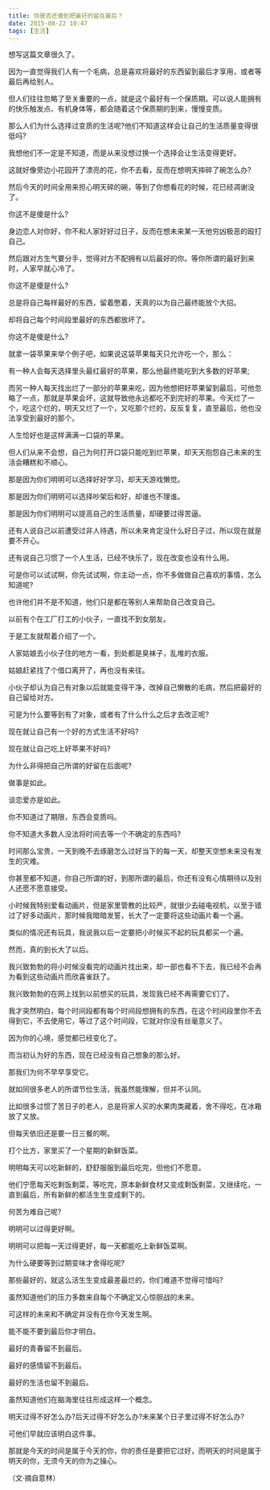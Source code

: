 ```yaml
---
title: 你是否还傻到把最好的留在最后？
date: 2015-08-22 10:47
tags: [生活]
---
```

想写这篇文章很久了。

因为一直觉得我们人有一个毛病，总是喜欢将最好的东西留到最后才享用，或者等最后再给别人。

但人们往往忽略了至关重要的一点，就是这个最好有一个保质期。可以说人能拥有的快乐触发点、有机身体等，都会随着这个保质期的到来，慢慢变质。

<!--more-->

那么人们为什么选择过变质的生活呢?他们不知道这样会让自己的生活质量变得很低吗?

我想他们不一定是不知道，而是从来没想过换一个选择会让生活变得更好。

这就好像旁边小花园开了漂亮的花，你不去看，反而在想明天摔碎了碗怎么办?

然后今天的时间全用来担心明天碎的碗，等到了你想看花的时候，花已经凋谢没了。

你这不是傻是什么?

身边恋人对你好，你不和人家好好过日子，反而在想未来某一天他穷凶极恶的殴打自己。

然后跟对方生气要分手，觉得对方不配拥有以后最好的你。等你所谓的最好到来时，人家早就心冷了。

你这不是傻是什么?

总是将自己每样最好的东西，留着憋着，天真的以为自己最终能放个大招。

却将自己每个时间段里最好的东西都放坏了。

你这不是傻是什么?

就拿一袋苹果来举个例子吧，如果说这袋苹果每天只允许吃一个，那么：

有一种人会每天选择里头最红最好的苹果，那么他最终能吃到大多数的好苹果;

而另一种人每天找出烂了一部分的苹果来吃，因为他想把好苹果留到最后，可他忽略了一点，那就是苹果会坏，这就导致他永远都吃不到完好的苹果。今天烂了一个，吃这个烂的，明天又烂了一个，又吃那个烂的，反反复复，直至最后，他也没法享受到最好的那个。

人生恰好也是这样满满一口袋的苹果。

但人们从来不会想，自己为何打开口袋只能吃到烂苹果，却天天抱怨自己未来的生活会糟糕和不顺心。

那是因为你们明明可以选择好好学习，却天天游戏懒觉。

那是因为你们明明可以选择吵架后和好，却谁也不理谁。

那是因为你们明明可以提高自己的生活质量，却硬要过得苦逼。

还有人说自己以前遭受过非人待遇，所以未来肯定没什么好日子过，所以现在就是要不开心。

还有说自己习惯了一个人生活，已经不快乐了，现在改变也没有什么用。

可是你可以试试啊，你先试试啊，你主动一点，你不多做做自己喜欢的事情，怎么知道呢?

也许他们并不是不知道，他们只是都在等别人来帮助自己改变自己。

以前有个在工厂打工的小伙子，一直找不到女朋友。

于是工友就帮着介绍了一个。

人家姑娘去小伙子住的地方一看，到处都是臭袜子，乱堆的衣服。

姑娘赶紧找了个借口离开了，再也没有来往。

小伙子却认为自己有对象以后就能变得干净，改掉自己懒散的毛病，然后把最好的自己留给对方。

可是为什么要等到有了对象，或者有了什么什么之后才去改正呢?

现在就让自己有一个好的方式生活不好吗?

现在就让自己吃上好苹果不好吗?

为什么非得把自己所谓的好留在后面呢?

做事是如此。

谈恋爱亦是如此。

你不知道过了期限，东西会变质吗。

你不知道大多数人没法将时间去等一个不确定的东西吗?

时间那么宝贵，一天到晚不去琢磨怎么过好当下的每一天，却整天空想未来没有发生的灾难。

你甚至都不知道，你自己所谓的好，到那所谓的最后，你还有没有心情期待以及别人还愿不愿意接受。

小时候我特别爱看动画片，但是家里管教的比较严，就很少去碰电视机，以至于错过了好多动画片，那时候我暗暗发誓，长大了一定要将这些动画片看一个遍。

类似的情况还有玩具，我说我以后一定要把小时候买不起的玩具都买一个遍。

然而，真的到长大了以后。

我兴致勃勃的将小时候没看完的动画片找出来，却一部也看不下去，我已经不会再为看到这些动画片而欣喜雀跃了。

我兴致勃勃的在网上找到以前想买的玩具，发现我已经不再需要它们了。

我才突然明白，每个时间段都有每个时间段想拥有的东西，在这个时间段里你不去得到它，不去使用它，等过了这个时间段，它就对你没有丝毫意义了。

因为你的心境，感觉都已经变化了。

而当初认为好的东西，现在已经没有自己想象的那么好。

那我们为何不早早享受它。

就如同很多老人的所谓节俭生活，我虽然能理解，但并不认同。

比如很多过惯了苦日子的老人，总是将家人买的水果肉类藏着，舍不得吃，在冰箱放了又放。

但每天依旧还是要一日三餐的啊。

打个比方，家里买了一个星期的新鲜饭菜。

明明每天可以吃新鲜的，舒舒服服到最后吃完，但他们不愿意。

他们宁愿每天吃剩饭剩菜，等吃完，原本新鲜食材又变成剩饭剩菜，又继续吃，一直到最后，所有新鲜的都活生生变成剩下的。

何苦为难自己呢?

明明可以过得更好啊。

明明可以把每一天过得更好，每一天都能吃上新鲜饭菜啊。

为什么硬要等到过期变味才舍得吃呢?

那些最好的，就这么活生生变成最差最烂的，你们难道不觉得可惜吗?

虽然知道他们的压力多数来自每个不确定又心惊胆战的未来。

可这样的未来和不确定并没有在你今天发生啊。

能不能不要到最后你才明白。

最好的青春留不到最后。

最好的感情留不到最后。

最好的生活也留不到最后。

虽然知道他们在脑海里往往形成这样一个概念。

明天过得不好怎么办?后天过得不好怎么办?未来某个日子里过得不好怎么办?

可他们早就应该明白这件事。

那就是今天的时间是属于今天的你，你的责任是要把它过好，而明天的时间是属于明天的你，无须今天的你为之操心。

（文·摘自意林）
